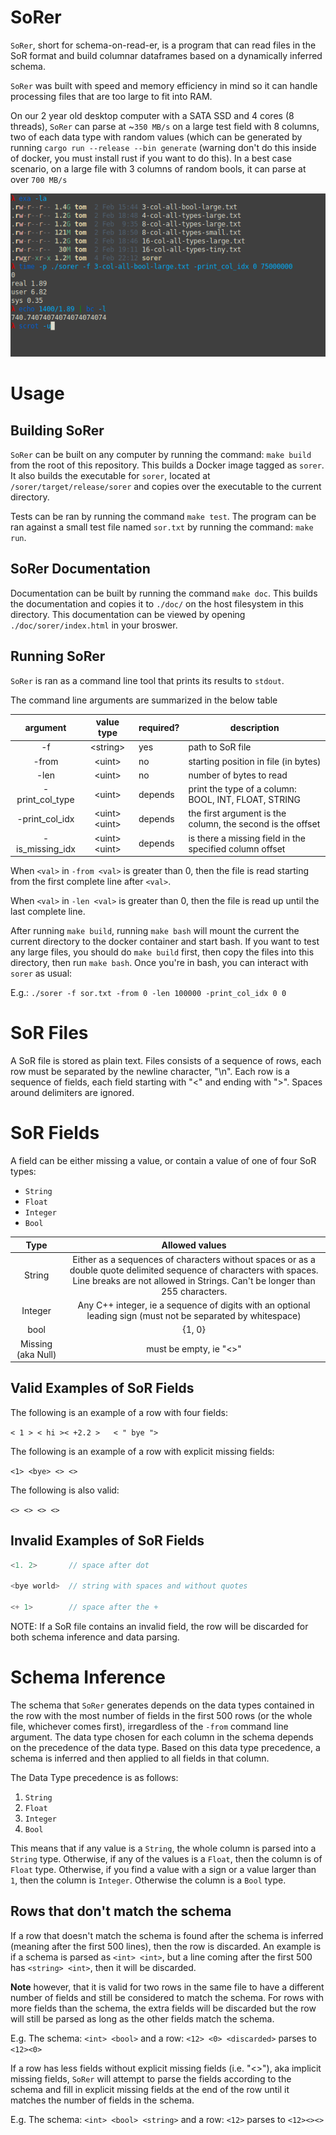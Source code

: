 # SoRer
`SoRer`, short for schema-on-read-er, is a program that can read files in
the SoR format and build columnar dataframes based on a dynamically
inferred schema.

`SoRer` was built with speed and memory efficiency in mind so it can handle
processing files that are too large to fit into RAM.

On our 2 year old desktop computer with a SATA SSD and 4 cores (8 threads), 
`SoRer` can parse at ~`350 MB/s` on a large test field with 8 columns, two of 
each data type with random values (which can be generated by running 
`cargo run --release --bin generate` (warning don't do this inside of docker,
you must install rust if you want to do this). In a best case scenario,
on a large file with 3 columns of random bools, it can parse at over `700 MB/s`

![Perf](perf.png)

# Usage
## Building SoRer
`SoRer` can be built on any computer by running the command: `make build`
from the root of this repository. This builds a Docker image tagged as `sorer`.
It also builds the executable for `sorer`, located at
`/sorer/target/release/sorer` and copies over the executable to the current directory.

Tests can be ran by running the command `make test`. The program can be ran
against a small test file named `sor.txt` by running the command: `make run`.

## SoRer Documentation

Documentation can be built by running the command `make doc`. This builds the
documentation and copies it to `./doc/` on the host filesystem in this directory.
This documentation can be viewed by opening `./doc/sorer/index.html` in
your broswer.

## Running SoRer
`SoRer` is ran as a command line tool that prints its results to `stdout`.

The command line arguments are summarized in the below table

| argument  | value type  | required?  | description  |
|:-:|:-:|---|---|
| -f   | \<string\>  | yes  | path to SoR file  |
| -from  | \<uint\>  | no  | starting position in file (in bytes)  |
| -len  | \<uint\>  |  no | number of bytes to read  |
| -print_col_type  | \<uint\>  | depends  | print the type of a column: BOOL, INT, FLOAT, STRING |
| -print_col_idx  | \<uint\> \<uint\>  | depends  | the first argument is the column, the second is the offset   |
| -is_missing_idx  | \<uint\> \<uint\>  | depends  | is there a missing field in the specified column offset  |

When `<val>` in `-from <val>` is greater than 0, then the file is read
starting from the first complete line after `<val>`.

When `<val>` in `-len <val>` is greater than 0, then the file is read
up until the last complete line.

After running `make build`, running `make bash` will mount the current 
the current directory to the docker container and start bash. If you
want to test any large files, you should do `make build` first, then copy
the files into this directory, then run `make bash`. Once you're in bash,
you can interact with `sorer` as usual:

E.g.: `./sorer -f sor.txt -from 0 -len 100000 -print_col_idx 0 0`


# SoR Files
A SoR file is stored as plain text. Files consists of a sequence of rows,
each row must be separated by the newline character, "\n".
Each row is a sequence of fields, each field starting with "<" and ending
with ">". Spaces around delimiters are ignored.

# SoR Fields
A field can be either missing a value, or contain a value of one of four
 SoR types:
- `String`
- `Float`
- `Integer`
- `Bool`

|Type   |Allowed values   |
|:-:|:-:|
| String  | Either as a sequences of characters without spaces or as a double quote delimited sequence of characters with spaces. Line breaks are not allowed in Strings. Can't be longer than 255 characters.  | Float  | Any C++ float    |
| Integer  | Any C++ integer, ie a sequence of digits with an optional leading sign (must not be separated by whitespace)   |
|bool   | {1, 0}  |
| Missing (aka Null)  | must be empty, ie "<>"  |


## Valid Examples of SoR Fields

The following is an example of a row with four fields:

`< 1 > < hi >< +2.2 >   < " bye ">`
 
The following is an example of a row with explicit missing fields:
 
`<1> <bye> <> <>`
 
The following is also valid:
 
`<> <> <> <>`

## Invalid Examples of SoR Fields

```c
<1. 2>       // space after dot

<bye world>  // string with spaces and without quotes

<+ 1>        // space after the +
```

NOTE: If a SoR file contains an invalid field, the row will be discarded
 for both schema inference and data parsing.

# Schema Inference
The schema that `SoRer` generates depends on the data types contained in
the row with the most number of fields in the first 500 rows (or 
the whole file, whichever comes first), irregardless of
the `-from` command line argument. The data type chosen for
each column in the schema depends on the precedence of the data type. 
Based on this data type precedence, a schema is inferred and then applied
to all fields in that column.

The Data Type precedence is as follows:
1. `String`
2. `Float`
3. `Integer`
4. `Bool`

This means that if any value is a `String`, the whole column is parsed
into a `String` type. Otherwise, if any of the values is a `Float`, then the
column is of `Float` type. Otherwise, if you find a value with a sign or a
value larger than `1`, then the column is `Integer`. Otherwise the column
is a `Bool` type.

## Rows that don't match the schema
If a row that doesn't match the schema is found after the schema is
inferred (meaning after the first 500 lines), then the row is discarded.
An example is if a schema is parsed as `<int> <int>`,  but a line coming
after the first 500 has `<string> <int>`, then it will be discarded.

**Note** however, that it is valid for two rows in the same file to have a
different number of fields and still be considered to match the schema. 
For rows with more fields than the schema, the extra fields will be 
discarded but the row will still be parsed as long as the other fields
match the schema.
 
E.g. The schema: `<int> <bool>` and a row: `<12> <0> <discarded>`
parses to `<12><0>`
 
 
If a row has less fields without explicit missing fields (i.e. "<>"), aka
implicit missing fields, `SoRer` will attempt to parse the fields 
according to the schema and fill in explicit missing fields at the end
of the row until it matches the number of fields in the schema.
 
E.g. The schema: `<int> <bool> <string>` and a row: `<12>`
parses to `<12><><>`
